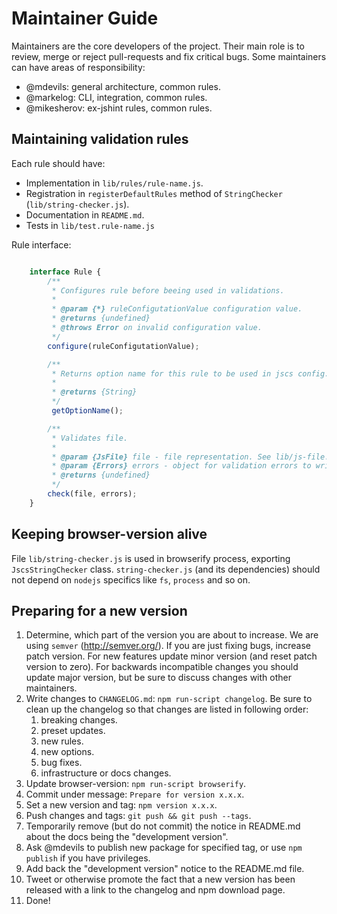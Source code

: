 Maintainer Guide
================

Maintainers are the core developers of the project.
Their main role is to review, merge or reject pull-requests and fix critical bugs.
Some maintainers can have areas of responsibility:

 * @mdevils: general architecture, common rules.
 * @markelog: CLI, integration, common rules.
 * @mikesherov: ex-jshint rules, common rules.

Maintaining validation rules
----------------------------

Each rule should have:

 * Implementation in `lib/rules/rule-name.js`.
 * Registration in `registerDefaultRules` method of `StringChecker` (`lib/string-checker.js`).
 * Documentation in `README.md`.
 * Tests in `lib/test.rule-name.js`

Rule interface:

```javascript

    interface Rule {
        /**
         * Configures rule before beeing used in validations.
         *
         * @param {*} ruleConfigutationValue configuration value.
         * @returns {undefined}
         * @throws Error on invalid configuration value.
         */
        configure(ruleConfigutationValue);

        /**
         * Returns option name for this rule to be used in jscs config.
         *
         * @returns {String}
         */
         getOptionName();

        /**
         * Validates file.
         *
         * @param {JsFile} file - file representation. See lib/js-file.js.
         * @param {Errors} errors - object for validation errors to write to. See lib/errors.js.
         * @returns {undefined}
         */
        check(file, errors);
    }

```

Keeping browser-version alive
-----------------------------

File `lib/string-checker.js` is used in browserify process, exporting `JscsStringChecker` class.
`string-checker.js` (and its dependencies) should not depend on `nodejs` specifics like `fs`,
`process` and so on.

Preparing for a new version
---------------------------

1. Determine, which part of the version you are about to increase.
   We are using `semver` (http://semver.org/).
   If you are just fixing bugs, increase patch version.
   For new features update minor version (and reset patch version to zero).
   For backwards incompatible changes you should update major version,
   but be sure to discuss changes with other maintainers.
2. Write changes to `CHANGELOG.md`: `npm run-script changelog`.
   Be sure to clean up the changelog so that changes are listed in following order:
   1. breaking changes.
   2. preset updates.
   3. new rules.
   4. new options.
   5. bug fixes.
   6. infrastructure or docs changes.
3. Update browser-version: `npm run-script browserify`.
4. Commit under message: `Prepare for version x.x.x`.
5. Set a new version and tag: `npm version x.x.x`.
6. Push changes and tags: `git push && git push --tags`.
7. Temporarily remove (but do not commit) the notice in README.md about the docs being the "development version".
8. Ask @mdevils to publish new package for specified tag, or use `npm publish` if you have privileges.
9. Add back the "development version" notice to the README.md file.
10. Tweet or otherwise promote the fact that a new version has been released with a link to the changelog and npm download page.
11. Done!
